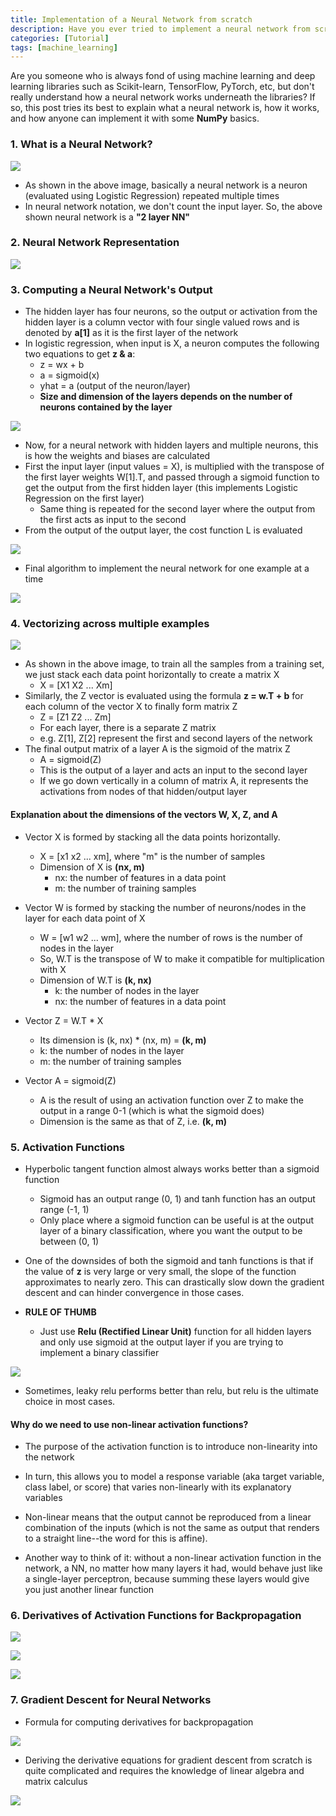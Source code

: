 ```yaml
---
title: Implementation of a Neural Network from scratch
description: Have you ever tried to implement a neural network from scratch, using Logistic Regression? This post reveals the fundamentals of building a neural network and training it with multiple training samples with the help of vectorization.
categories: [Tutorial]
tags: [machine_learning]
---
```


Are you someone who is always fond of using machine learning and deep learning libraries such as Scikit-learn, TensorFlow,
PyTorch, etc, but don't really understand how a neural network works underneath the libraries? If so, this post tries
its best to explain what a neural network is, how it works, and how anyone can implement it with some **NumPy** basics.

### 1. What is a Neural Network?

![](https://i.ibb.co/d79YnGD/Screenshot-from-2019-04-17-15-58-08.png)

- As shown in the above image, basically a neural network is a neuron (evaluated using Logistic Regression) repeated multiple times
- In neural network notation, we don't count the input layer. So, the above shown neural network is a **"2 layer NN"**

### 2. Neural Network Representation

![](https://i.ibb.co/T0VYmkT/Screenshot-from-2019-04-17-16-06-35.png)

### 3. Computing a Neural Network's Output

- The hidden layer has four neurons, so the output or activation from the hidden layer is a column vector with four single valued rows and is denoted by **a[1]** as it is the first layer of the network
- In logistic regression, when input is X, a neuron computes the following two equations to get **z & a**:
    - z = wx + b
    - a = sigmoid(x)
    - yhat = a (output of the neuron/layer)
    - **Size and dimension of the layers depends on the number of neurons contained by the layer**

![](https://i.ibb.co/0BQqjXc/Screenshot-from-2019-04-17-16-50-35.png)

- Now, for a neural network with hidden layers and multiple neurons, this is how the weights and biases are calculated
- First the input layer (input values = X), is multiplied with the transpose of the first layer weights W[1].T, and passed through a sigmoid function to get the output from the first hidden layer (this implements Logistic Regression on the first layer)
    - Same thing is repeated for the second layer where the output from the first acts as input to the second
- From the output of the output layer, the cost function L is evaluated

![](https://i.ibb.co/q96kxQX/Screenshot-from-2019-04-17-16-53-42.png)

- Final algorithm to implement the neural network for one example at a time

![](https://i.ibb.co/ygS5JcW/Screenshot-from-2019-04-17-17-00-41.png)

### 4. Vectorizing across multiple examples

![](https://i.ibb.co/BCykzTw/Screenshot-from-2019-04-17-17-07-46.png)

- As shown in the above image, to train all the samples from a training set, we just stack each data point horizontally to create a matrix X
    - X = [X1 X2 ... Xm]
- Similarly, the Z vector is evaluated using the formula **z = w.T + b** for each column of the vector X to finally form matrix Z
    - Z = [Z1 Z2 ... Zm]
    - For each layer, there is a separate Z matrix
    - e.g. Z[1], Z[2] represent the first and second layers of the network
- The final output matrix of a layer A is the sigmoid of the matrix Z
    - A = sigmoid(Z)
    - This is the output of a layer and acts an input to the second layer
    - If we go down vertically in a column of matrix A, it represents the activations from nodes of that hidden/output layer

#### Explanation about the dimensions of the vectors W, X, Z, and A

- Vector X is formed by stacking all the data points horizontally.
    - X = [x1 x2 ... xm], where "m" is the number of samples
    - Dimension of X is **(nx, m)**
        - nx: the number of features in a data point
        - m: the number of training samples

- Vector W is formed by stacking the number of neurons/nodes in the layer for each data point of X
    - W = [w1 w2 ... wm], where the number of rows is the number of nodes in the layer
    - So, W.T is the transpose of W to make it compatible for multiplication with X
    - Dimension of W.T is **(k, nx)**
        - k: the number of nodes in the layer
        - nx: the number of features in a data point
        
- Vector Z = W.T * X
    - Its dimension is (k, nx) * (nx, m) = **(k, m)**
    - k: the number of nodes in the layer
    - m: the number of training samples

- Vector A = sigmoid(Z)
    - A is the result of using an activation function over Z to make the output in a range 0-1 (which is what the sigmoid does)
    - Dimension is the same as that of Z, i.e. **(k, m)**

### 5. Activation Functions

- Hyperbolic tangent function almost always works better than a sigmoid function
    - Sigmoid has an output range (0, 1) and tanh function has an output range (-1, 1)
    - Only place where a sigmoid function can be useful is at the output layer of a binary classification, where you want the output to be between (0, 1)
    
- One of the downsides of both the sigmoid and tanh functions is that if the value of **z** is very large or very small, the slope of the function approximates to nearly zero. This can drastically slow down the gradient descent and can hinder convergence in those cases.


- **RULE OF THUMB**
    - Just use **Relu (Rectified Linear Unit)** function for all hidden layers and only use sigmoid at the output layer if you are trying to implement a binary classifier

![](https://i.ibb.co/XLNFmTX/Screenshot-from-2019-04-18-17-06-27.png)

- Sometimes, leaky relu performs better than relu, but relu is the ultimate choice in most cases.

#### Why do we need to use non-linear activation functions?

- The purpose of the activation function is to introduce non-linearity into the network

- In turn, this allows you to model a response variable (aka target variable, class label, or score) that varies non-linearly with its explanatory variables

- Non-linear means that the output cannot be reproduced from a linear combination of the inputs (which is not the same as output that renders to a straight line--the word for this is affine).

- Another way to think of it: without a non-linear activation function in the network, a NN, no matter how many layers it had, would behave just like a single-layer perceptron, because summing these layers would give you just another linear function

### 6. Derivatives of Activation Functions for Backpropagation

![](https://i.ibb.co/NxXTGb2/Screenshot-from-2019-04-18-17-17-53.png)

![](https://i.ibb.co/WyXmCCG/Screenshot-from-2019-04-18-17-19-02.png)

![](https://i.ibb.co/1md51kM/Screenshot-from-2019-04-18-17-20-01.png)

### 7. Gradient Descent for Neural Networks

- Formula for computing derivatives for backpropagation

![](https://i.ibb.co/kQD8wNk/Screenshot-from-2019-04-18-17-36-05.png)

- Deriving the derivative equations for gradient descent from scratch is quite complicated and requires the knowledge of linear algebra and matrix calculus

![](https://i.ibb.co/F8VzRhv/Screenshot-from-2019-04-18-17-46-44.png)